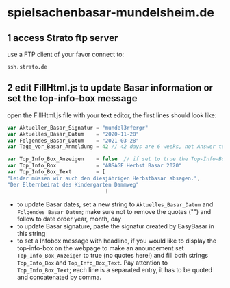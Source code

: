 spielsachenbasar-mundelsheim.de
===============================

1 access Strato ftp server
------------------------
use a FTP client of your favor connect to:

`ssh.strato.de`


2 edit FillHtml.js to update Basar information or set the top-info-box message
-------------------------------------------------------------------------
open the FillHtml.js file with your text editor, the first lines should look like:

```javascript
var Aktueller_Basar_Signatur = "mundel3rfergr"
var Aktuelles_Basar_Datum    = "2020-11-28"
var Folgendes_Basar_Datum    = "2021-03-28"
var Tage_vor_Basar_Anmeldung = 42 // 42 days are 6 weeks, not Answer to the Ultimate Question of Life, the Universe, and Everything

var Top_Info_Box_Anzeigen    = false  // if set to true the Top-Info-Box will be shown
var Top_Info_Box             = "ABSAGE Herbst Basar 2020"
var Top_Info_Box_Text        = [
"Leider müssen wir auch den diesjährigen Herbstbasar absagen.",
"Der Elternbeirat des Kindergarten Dammweg"
								]
```


* to update Basar dates, set a new string to `Aktuelles_Basar_Datum` and `Folgendes_Basar_Datum`; make sure not to remove the quotes ("") and follow to date order year, month, day
* to update Basar signature, paste the signatur created by EasyBasar in this string
* to set a Infobox message with headline, if you would like to display the top-info-box on the webpage to make an anouncement set `Top_Info_Box_Anzeigen` to true (no quotes here!) and fill both strings `Top_Info_Box` and `Top_Info_Box_Text`. Pay attention to `Top_Info_Box_Text`; each line is a separated entry, it has to be quoted and concatenated by comma.


